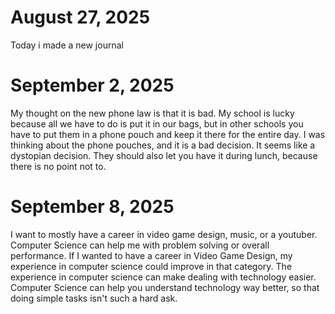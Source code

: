 
# August 27, 2025
Today i made a new journal
# September 2, 2025
My thought on the new phone law is that it is bad. My school is lucky because all we have to do is put it in our bags, but in other schools you have to put them in a phone pouch and keep it there for the entire day. I was thinking about the phone pouches, and it is a bad decision. It seems like a dystopian decision. They should also let you have it during lunch, because there is no point not to.
# September 8, 2025
I want to mostly have a career in video game design, music, or a youtuber. Computer Science can help me with problem solving or overall performance. If I wanted to have a career in Video Game Design, my experience in computer science could improve in that category. The experience in computer science can make dealing with technology easier. Computer Science can help you understand technology way better, so that doing simple tasks isn't such a hard ask.
